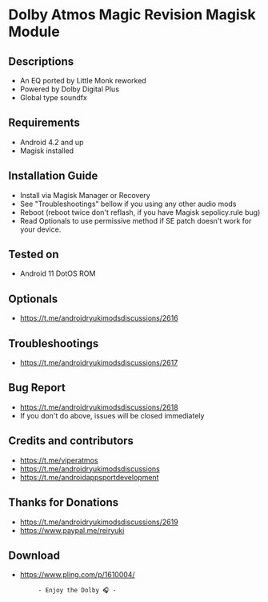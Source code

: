 # Dolby Atmos Magic Revision Magisk Module

## Descriptions
- An EQ ported by Little Monk reworked
- Powered by Dolby Digital Plus
- Global type soundfx

## Requirements
- Android 4.2 and up
- Magisk installed

## Installation Guide
- Install via Magisk Manager or Recovery
- See "Troubleshootings" bellow if you using any other audio mods
- Reboot (reboot twice don't reflash, if you have Magisk sepolicy.rule bug)
- Read Optionals to use permissive method if SE patch doesn't work for your device.

## Tested on
- Android 11 DotOS ROM

## Optionals
- https://t.me/androidryukimodsdiscussions/2616

## Troubleshootings
- https://t.me/androidryukimodsdiscussions/2617

## Bug Report
- https://t.me/androidryukimodsdiscussions/2618
- If you don't do above, issues will be closed immediately

## Credits and contributors
- https://t.me/viperatmos
- https://t.me/androidryukimodsdiscussions
- https://t.me/androidappsportdevelopment

## Thanks for Donations
- https://t.me/androidryukimodsdiscussions/2619
- https://www.paypal.me/reiryuki

## Download
- https://www.pling.com/p/1610004/


           - Enjoy the Dolby 🎧 -
